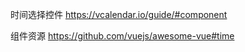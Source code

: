 时间选择控件
    https://vcalendar.io/guide/#component

组件资源
    https://github.com/vuejs/awesome-vue#time